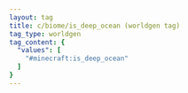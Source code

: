 ```yaml
---
layout: tag
title: c/biome/is_deep_ocean (worldgen tag)
tag_type: worldgen
tag_content: {
  "values": [
    "#minecraft:is_deep_ocean"
  ]
}
---
```


